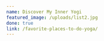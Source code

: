 ```yaml
---
name: Discover My Inner Yogi
featured_image: /uploads/list2.jpg
done: true
link: /favorite-places-to-do-yoga/
---
```



